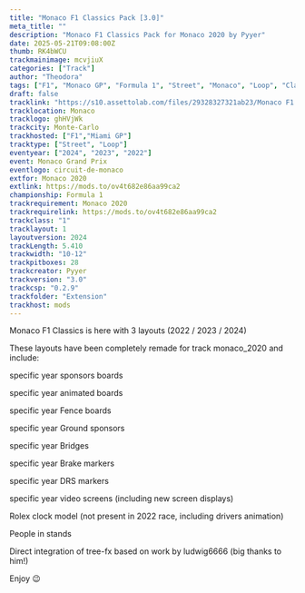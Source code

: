 ```yaml
---
title: "Monaco F1 Classics Pack [3.0]"
meta_title: ""
description: "Monaco F1 Classics Pack for Monaco 2020 by Pyyer"
date: 2025-05-21T09:08:00Z
thumb: RK4bWCU
trackmainimage: mcvjiuX
categories: ["Track"]
author: "Theodora"
tags: ["F1", "Monaco GP", "Formula 1", "Street", "Monaco", "Loop", "Classics", "Pyyer"]
draft: false
tracklink: "https://s10.assettolab.com/files/29328327321ab23/Monaco F1 Classics Pack 3.0.zip"
tracklocation: Monaco
tracklogo: ghHVjWk
trackcity: Monte-Carlo
trackhosted: ["F1","Miami GP"]
tracktype: ["Street", "Loop"]
eventyear: ["2024", "2023", "2022"]
event: Monaco Grand Prix
eventlogo: circuit-de-monaco
extfor: Monaco 2020
extlink: https://mods.to/ov4t682e86aa99ca2
championship: Formula 1
trackrequirement: Monaco 2020
trackrequirelink: https://mods.to/ov4t682e86aa99ca2
trackclass: "1" 
tracklayout: 1
layoutversion: 2024
trackLength: 5.410
trackwidth: "10-12"
trackpitboxes: 28
trackcreator: Pyyer
trackversion: "3.0"
trackcsp: "0.2.9"
trackfolder: "Extension"
trackhost: mods
---
```


Monaco F1 Classics is here with 3 layouts (2022 / 2023 / 2024) 

These layouts have been completely remade for track monaco_2020 and include:

specific year sponsors boards

specific year animated boards

specific year Fence boards

specific year Ground sponsors

specific year Bridges

specific year Brake markers

specific year DRS markers

specific year video screens (including new screen displays)

Rolex clock model (not present in 2022 race, including drivers animation)

People in stands

Direct integration of tree-fx based on work by ludwig6666 (big thanks to him!)

Enjoy 😉